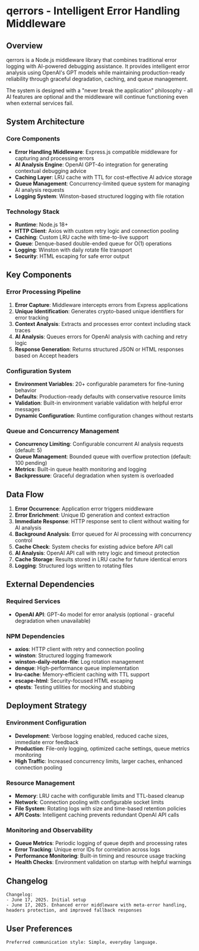 # qerrors - Intelligent Error Handling Middleware

## Overview

qerrors is a Node.js middleware library that combines traditional error logging with AI-powered debugging assistance. It provides intelligent error analysis using OpenAI's GPT models while maintaining production-ready reliability through graceful degradation, caching, and queue management.

The system is designed with a "never break the application" philosophy - all AI features are optional and the middleware will continue functioning even when external services fail.

## System Architecture

### Core Components
- **Error Handling Middleware**: Express.js compatible middleware for capturing and processing errors
- **AI Analysis Engine**: OpenAI GPT-4o integration for generating contextual debugging advice
- **Caching Layer**: LRU cache with TTL for cost-effective AI advice storage
- **Queue Management**: Concurrency-limited queue system for managing AI analysis requests
- **Logging System**: Winston-based structured logging with file rotation

### Technology Stack
- **Runtime**: Node.js 18+
- **HTTP Client**: Axios with custom retry logic and connection pooling
- **Caching**: Custom LRU cache with time-to-live support
- **Queue**: Denque-based double-ended queue for O(1) operations
- **Logging**: Winston with daily rotate file transport
- **Security**: HTML escaping for safe error output

## Key Components

### Error Processing Pipeline
1. **Error Capture**: Middleware intercepts errors from Express applications
2. **Unique Identification**: Generates crypto-based unique identifiers for error tracking
3. **Context Analysis**: Extracts and processes error context including stack traces
4. **AI Analysis**: Queues errors for OpenAI analysis with caching and retry logic
5. **Response Generation**: Returns structured JSON or HTML responses based on Accept headers

### Configuration System
- **Environment Variables**: 20+ configurable parameters for fine-tuning behavior
- **Defaults**: Production-ready defaults with conservative resource limits
- **Validation**: Built-in environment variable validation with helpful error messages
- **Dynamic Configuration**: Runtime configuration changes without restarts

### Queue and Concurrency Management
- **Concurrency Limiting**: Configurable concurrent AI analysis requests (default: 5)
- **Queue Management**: Bounded queue with overflow protection (default: 100 pending)
- **Metrics**: Built-in queue health monitoring and logging
- **Backpressure**: Graceful degradation when system is overloaded

## Data Flow

1. **Error Occurrence**: Application error triggers middleware
2. **Error Enrichment**: Unique ID generation and context extraction
3. **Immediate Response**: HTTP response sent to client without waiting for AI analysis
4. **Background Analysis**: Error queued for AI processing with concurrency control
5. **Cache Check**: System checks for existing advice before API call
6. **AI Analysis**: OpenAI API call with retry logic and timeout protection
7. **Cache Storage**: Results stored in LRU cache for future identical errors
8. **Logging**: Structured logs written to rotating files

## External Dependencies

### Required Services
- **OpenAI API**: GPT-4o model for error analysis (optional - graceful degradation when unavailable)

### NPM Dependencies
- **axios**: HTTP client with retry and connection pooling
- **winston**: Structured logging framework
- **winston-daily-rotate-file**: Log rotation management
- **denque**: High-performance queue implementation
- **lru-cache**: Memory-efficient caching with TTL support
- **escape-html**: Security-focused HTML escaping
- **qtests**: Testing utilities for mocking and stubbing

## Deployment Strategy

### Environment Configuration
- **Development**: Verbose logging enabled, reduced cache sizes, immediate error feedback
- **Production**: File-only logging, optimized cache settings, queue metrics monitoring
- **High Traffic**: Increased concurrency limits, larger caches, enhanced connection pooling

### Resource Management
- **Memory**: LRU cache with configurable limits and TTL-based cleanup
- **Network**: Connection pooling with configurable socket limits
- **File System**: Rotating logs with size and time-based retention policies
- **API Costs**: Intelligent caching prevents redundant OpenAI API calls

### Monitoring and Observability
- **Queue Metrics**: Periodic logging of queue depth and processing rates
- **Error Tracking**: Unique error IDs for correlation across logs
- **Performance Monitoring**: Built-in timing and resource usage tracking
- **Health Checks**: Environment validation on startup with helpful warnings

## Changelog

```
Changelog:
- June 17, 2025. Initial setup
- June 17, 2025. Enhanced error middleware with meta-error handling, headers protection, and improved fallback responses
```

## User Preferences

```
Preferred communication style: Simple, everyday language.
```